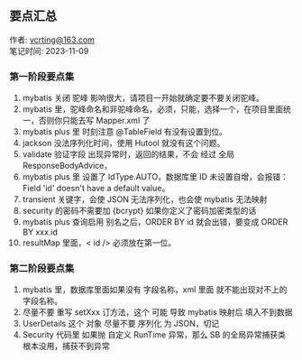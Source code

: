 ## 要点汇总
作者: vcrting@163.com  
笔记时间: 2023-11-09


### 第一阶段要点集
1. mybatis 关闭 驼峰 影响很大，请项目一开始就确定要不要关闭驼峰。
2. mybatis 里，驼峰命名和非驼峰命名，必须，只能，选择一个，在项目里面统一，否则你只能去写 Mapper.xml 了
3. mybatis plus 里 时刻注意 @TableField 有没有设置到位。
4. jackson 没法序列化时间，使用 Hutool 就没有这个问题。
5. validate 验证字段 出现异常时，返回的结果，不会 经过 全局 ResponseBodyAdvice，
6. mybatis plus 里 设置了 IdType.AUTO，数据库里 ID 未设置自增，会报错：Field 'id' doesn't have a default value。
7. transient 关键字，会使 JSON 无法序列化，也会使 mybatis 无法映射
8. security 的密码不需要加 {bcrypt} 如果你定义了密码加密类型的话
9. mybatis plus 查询启用 别名之后，ORDER BY id 就会出错，要变成 ORDER BY xxx.id
10. resultMap 里面，< id /> 必须放在第一位。

### 第二阶段要点集
1. mybatis 里，数据库里面如果没有 字段名称，xml 里面 就不能出现对不上的 字段名称。
2. 尽量不要 重写 setXxx 订方法，这个 可能 导致 mybatis 映射后 填入不到数据
3. UserDetails 这个 对象 尽量不要 序列化 为 JSON，切记
4. Security 代码里 如果抛 自定义 RunTime 异常，那么 SB 的全局异常捕获类 根本没用，捕获不到异常